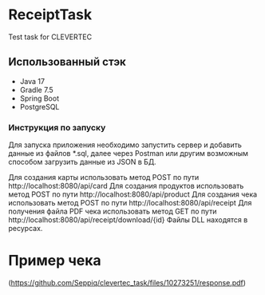 # ReceiptTask
Test task for CLEVERTEC

## Использованный стэк
* Java 17
* Gradle 7.5
* Spring Boot
* PostgreSQL

### Инструкция по запуску
Для запуска приложения необходимо запустить сервер и добавить данные из файлов *.sql, далее через Postman или другим возможным способом загрузить данные из JSON в БД.

Для создания карты использовать метод POST по пути http://localhost:8080/api/card
Для создания продуктов использовать метод POST по пути http://localhost:8080/api/product
Для создания чека использовать метод POST по пути http://localhost:8080/api/receipt
Для получения файла PDF чека использовать метод GET по пути http://localhost:8080/api/receipt/download/{id}
Файлы DLL находятся в ресурсах. 

# Пример чека
(https://github.com/Seppiq/clevertec_task/files/10273251/response.pdf)

